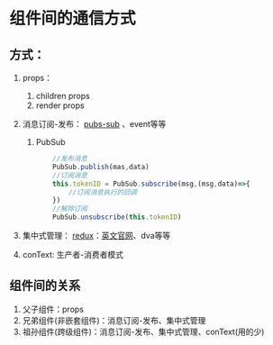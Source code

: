 # 组件间的通信方式

## 方式：

1. props：
    1. children props
    2. render props
2. 消息订阅-发布：
    [pubs-sub](https://github.com/mroderick/PubSubJS/) 、event等等
    1. PubSub
        ```jsx
            //发布消息
            PubSub.publish(mas,data)
            //订阅消息
            this.tokenID = PubSub.subscribe(msg,(msg,data)=>{
                //订阅消息执行的回调
            })
            //解除订阅
            PubSub.unsubscribe(this.tokenID)
        ```

3. 集中式管理：
    [redux](http://cn.redux.js.org/)：[英文官网](https://redux.js.org/)、dva等等
4. conText:
    生产者-消费者模式

## 组件间的关系

1. 父子组件：props
2. 兄弟组件(非嵌套组件)：消息订阅-发布、集中式管理
3. 祖孙组件(跨级组件)：消息订阅-发布、集中式管理、conText(用的少)
